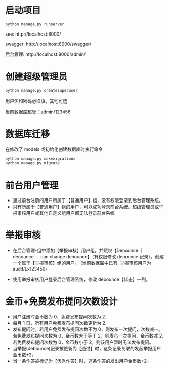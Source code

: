 # 启动项目

```bash
python manage.py runserver
```

see: http://localhost:8000/

swagger: http://localhost:8000/swagger/

后台管理: http://localhost:8000/admin/

# 创建超级管理员

```bash
python manage.py createsuperuser
```

用户名和密码必须填，其他可选

当前数据库超管：admin/123456

# 数据库迁移

在修改了 models 或初始化创建数据库时执行命令

```bash
python manage.py makemigrations
python manage.py migrate
```

# 前台用户管理

- 通过前台注册的用户所属于【普通用户】组，没有权限登录到后台管理系统。
- 只有所属于【普通用户】组的用户，可以成功登录前台系统。超级管理员或举报审核用户或其他自定义组用户都无法登录前台系统

# 举报审核

- 在后台管理-组中添加【举报审核】用户组，并赋权【Denounce ｜ denounce ｜ can change denounce】（有权限修改 denounce 记录）。创建一个属于【举报审核】组的用户。
  (当前数据库中已有, 举报审核用户为 audit/Lx123456)

- 使用举报审核用户登录后台管理系统，修改 debounce【状态】一列。

# 金币+免费发布提问次数设计

- 用户注册时金币数为 0，免费发布提问次数为 2.
- 每月 1 日，所有用户免费发布提问次数更新为 2.
- 发布提问时，若用户免费发布提问次数不为 0，则发布一次提问，次数减一。若免费发布提问次数为 0，金币数大于等于 2，则发布一次提问，金币数减 2.若免费发布提问次数为 0，金币数小于 2，则该用户暂时无法发布提问。
- 当举报(debounce)记录被更新为【通过】时，这条记录关联的发起举报用户金币数+2。
- 当一条作答被标记为【优秀作答】时，这条作答的发出用户金币数+2。
